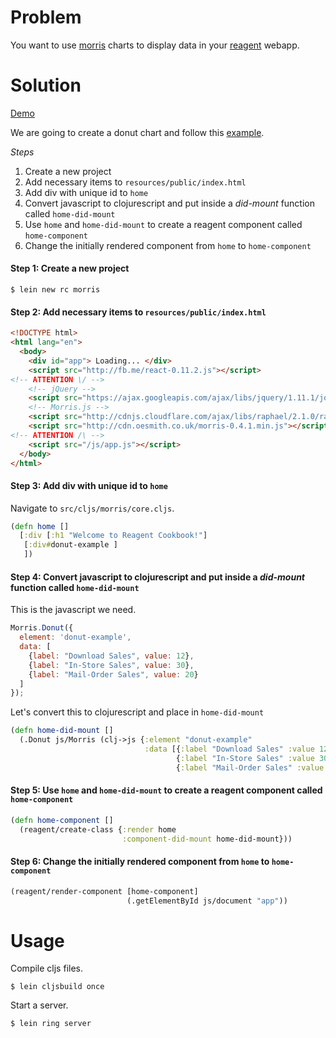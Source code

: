# Problem

You want to use [morris](http://morrisjs.github.io/morris.js/) charts to display data in your [reagent](https://github.com/reagent-project/reagent) webapp.

# Solution

[Demo](http://rc-morris2.s3-website-us-west-1.amazonaws.com/)

We are going to create a donut chart and follow this [example](http://jsbin.com/ukaxod/144/embed?html,js,output).

*Steps*

1. Create a new project
2. Add necessary items to `resources/public/index.html`
3. Add div with unique id to `home`
4. Convert javascript to clojurescript and put inside a *did-mount* function called `home-did-mount`
5. Use `home` and `home-did-mount` to create a reagent component called `home-component`
6. Change the initially rendered component from `home` to `home-component`

#### Step 1: Create a new project

```
$ lein new rc morris
```

#### Step 2: Add necessary items to `resources/public/index.html`

```html
<!DOCTYPE html>
<html lang="en">
  <body>
    <div id="app"> Loading... </div>
    <script src="http://fb.me/react-0.11.2.js"></script>
<!-- ATTENTION \/ -->
    <!-- jQuery -->
    <script src="https://ajax.googleapis.com/ajax/libs/jquery/1.11.1/jquery.min.js"></script>
    <!-- Morris.js -->
    <script src="http://cdnjs.cloudflare.com/ajax/libs/raphael/2.1.0/raphael-min.js"></script>
    <script src="http://cdn.oesmith.co.uk/morris-0.4.1.min.js"></script>
<!-- ATTENTION /\ -->
    <script src="/js/app.js"></script>
  </body>
</html>
```

#### Step 3: Add div with unique id to `home`

Navigate to `src/cljs/morris/core.cljs`.

```clojure
(defn home []
  [:div [:h1 "Welcome to Reagent Cookbook!"]
   [:div#donut-example ]
   ])
```

#### Step 4: Convert javascript to clojurescript and put inside a *did-mount* function called `home-did-mount`

This is the javascript we need.

```javascript
Morris.Donut({
  element: 'donut-example',
  data: [
    {label: "Download Sales", value: 12},
    {label: "In-Store Sales", value: 30},
    {label: "Mail-Order Sales", value: 20}
  ]
});
```

Let's convert this to clojurescript and place in `home-did-mount`

```clojure
(defn home-did-mount []
  (.Donut js/Morris (clj->js {:element "donut-example"
                              :data [{:label "Download Sales" :value 12}
                                     {:label "In-Store Sales" :value 30}
                                     {:label "Mail-Order Sales" :value 20}]})))
```

#### Step 5: Use `home` and `home-did-mount` to create a reagent component called `home-component`

```clojure
(defn home-component []
  (reagent/create-class {:render home
                         :component-did-mount home-did-mount}))
```

#### Step 6: Change the initially rendered component from `home` to `home-component`

```clojure
(reagent/render-component [home-component]
                          (.getElementById js/document "app"))
```

# Usage

Compile cljs files.

```
$ lein cljsbuild once
```

Start a server.

```
$ lein ring server
```
